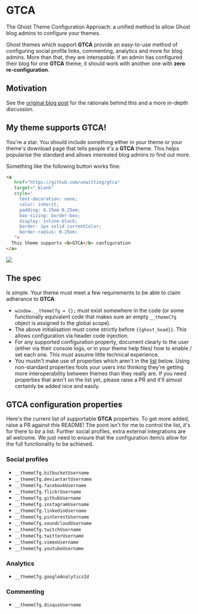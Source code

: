 # GTCA
The Ghost Theme Configuration Approach: a unified method to allow Ghost blog admins to configure your themes.

Ghost themes which support __GTCA__ provide an easy-to-use method of configuring social profile links, commenting, analytics and more for blog admins. More than that, they are interopable: if an admin has configured their blog for one __GTCA__ theme, it should work with another one with __zero re-configuration__.

## Motivation
See the [original blog post](http://unwttng.com/introducing-gtca-make-your-ghost-themes-super-configurable/) for the rationale behind this and a more in-depth discussion.

## My theme supports GTCA!
You're a star. You should include something either in your theme or your theme's download page that tells people it's a __GTCA__ theme. This helps popularise the standard and allows interested blog admins to find out more.

Something like the following button works fine:

```html
<a
   href="https://github.com/unwitting/gtca"
   target="_blank"
   style="
     text-decoration: none;
     color: inherit;
     padding: 0.15em 0.25em;
     box-sizing: border-box;
     display: inline-block;
     border: 1px solid currentColor;
     border-radius: 0.25em;
   ">
  This theme supports <b>GTCA</b> configuration
</a>
```

![](https://dl.dropboxusercontent.com/s/xjd3f78y4fu66nc/Screenshot%202016-01-23%2011.08.42.png)

## The spec
Is simple. Your theme must meet a few requirements to be able to claim adherance to __GTCA__:

* `window.__themeCfg = {};` must exist somewhere in the code (or some functionally equivalent code that makes sure an empty `__themeCfg` object is assigned to the global scope).
* The above initialisation must come strictly before `{{ghost_head}}`. This allows configuration via header code injection.
* For any supported configuration property, document clearly to the user (either via their console logs, or in your theme help files) how to enable / set each one. This must assume little technical experience.
* You mustn't make use of properties which aren't in the [list](#gtca-configuration-properties) below. Using non-standard properties fools your users into thinking they're getting more interoperability between themes than they really are. If you need properties that aren't on the list yet, please raise a PR and it'll almost certainly be added nice and easily.

## GTCA configuration properties
Here's the current list of supportable __GTCA__ properties. To get more added, raise a PR against this README! The point isn't for me to control the list, it's for there to _be_ a list. Further social profiles, extra external integrations are all welcome. We just need to ensure that the configuration item/s allow for the full functionality to be achieved.

### Social profiles
* `__themeCfg.bitbucketUsername`
* `__themeCfg.deviantartUsername`
* `__themeCfg.facebookUsername`
* `__themeCfg.flickrUsername`
* `__themeCfg.githubUsername`
* `__themeCfg.instagramUsername`
* `__themeCfg.linkedinUsername`
* `__themeCfg.pinterestUsername`
* `__themeCfg.soundcloudUsername`
* `__themeCfg.twitchUsername`
* `__themeCfg.twitterUsername`
* `__themeCfg.vimeoUsername`
* `__themeCfg.youtubeUsername`

### Analytics
* `__themeCfg.googleAnalyticsId`

### Commenting
* `__themeCfg.disqusUsername`
